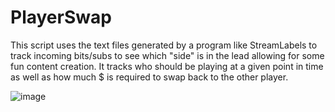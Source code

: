 # PlayerSwap
This script uses the text files generated by a program like StreamLabels to track incoming bits/subs to see which "side" is in the lead allowing for some fun content creation.
It tracks who should be playing at a given point in time as well as how much $ is required to swap back to the other player.

![image](https://user-images.githubusercontent.com/53557479/155290478-924e5e5d-8524-4cc8-81d0-5257b81fe44e.png)
